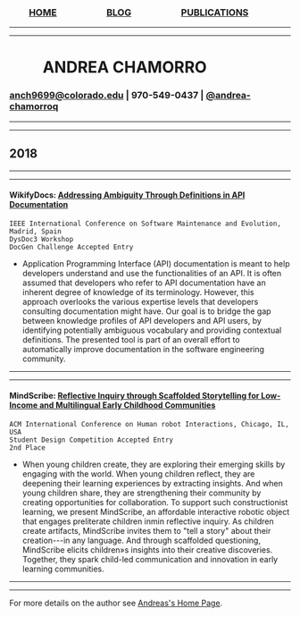 ### &nbsp;&nbsp;&nbsp;&nbsp;&nbsp;&nbsp;&nbsp;&nbsp; [HOME](https://achamorr.github.io/eportfolio/) &nbsp;&nbsp;&nbsp;&nbsp;&nbsp;&nbsp;&nbsp;&nbsp;&nbsp;&nbsp;&nbsp;&nbsp;&nbsp;&nbsp; &nbsp;&nbsp;&nbsp;&nbsp;&nbsp;&nbsp; [BLOG](https://achamorr.github.io/blog/)  &nbsp;&nbsp;&nbsp;&nbsp;&nbsp;&nbsp;&nbsp;&nbsp;&nbsp;&nbsp;&nbsp;&nbsp;&nbsp;&nbsp; &nbsp;&nbsp;&nbsp;&nbsp;&nbsp;&nbsp; [PUBLICATIONS](https://achamorr.github.io/publications/) 
 ----
****

<script>
  (function (w,i,d,g,e,t,s) {w[d] = w[d]||[];t= i.createElement(g);
    t.async=1;t.src=e;s=i.getElementsByTagName(g)[0];s.parentNode.insertBefore(t, s);
  })(window, document, '_gscq','script','//widgets.getsitecontrol.com/131342/script.js');
</script>


# &nbsp;&nbsp;&nbsp;&nbsp;&nbsp;&nbsp;&nbsp;&nbsp; ANDREA CHAMORRO

### anch9699@colorado.edu | 970-549-0437 | [@andrea-chamorroq](https://www.linkedin.com/in/andrea-chamorroq)

----
****

##  2018  

----
****

#### WikifyDocs: [Addressing Ambiguity Through Definitions in API Documentation](https://drive.google.com/file/d/1oDjmzWjjGVzaJ3cu7MyzKrwxKJr-Ne88/view?usp=sharing)

	IEEE International Conference on Software Maintenance and Evolution, Madrid, Spain
	DysDoc3 Workshop
	DocGen Challenge Accepted Entry
	
 - Application Programming Interface (API) documentation is meant to help developers understand and use the functionalities of an API. It is often assumed that developers who refer to API documentation have an inherent degree of knowledge of its terminology. However, this approach overlooks the various expertise levels that developers consulting documentation might have. Our goal is to bridge the gap between knowledge profiles of API developers and API users, by identifying potentially ambiguous vocabulary and providing contextual definitions. The presented tool is part of an overall effort to automatically improve documentation in the software engineering community.

----
****

#### MindScribe: [Reflective Inquiry through Scaffolded Storytelling for Low-Income and Multilingual Early Childhood Communities](https://dl.acm.org/citation.cfm?id=3177823)

	ACM International Conference on Human robot Interactions, Chicago, IL, USA
	Student Design Competition Accepted Entry
	2nd Place
	
 - When young children create, they are exploring their emerging skills by engaging with the world. When young children reflect, they are deepening their learning experiences by extracting insights. And when young children share, they are strengthening their community by creating opportunities for collaboration. To support such constructionist learning, we present MindScribe, an affordable interactive robotic object that engages preliterate children inmin reflective inquiry. As children create artifacts, MindScribe invites them to "tell a story" about their creation---in any language. And through scaffolded questioning, MindScribe elicits children»s insights into their creative discoveries. Together, they spark child-led communication and innovation in early learning communities.





----
*****


For more details on the author see [Andreas's Home Page](https://achamorr.github.io/eportfolio/).


